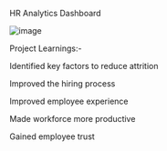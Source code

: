 HR Analytics Dashboard

![image](https://github.com/user-attachments/assets/27451f3c-ea2e-4f0f-8f2e-bdcaa14d2d5d)

Project Learnings:-

Identified key factors to reduce attrition

Improved the hiring process

Improved employee experience

Made workforce more productive

Gained employee trust
